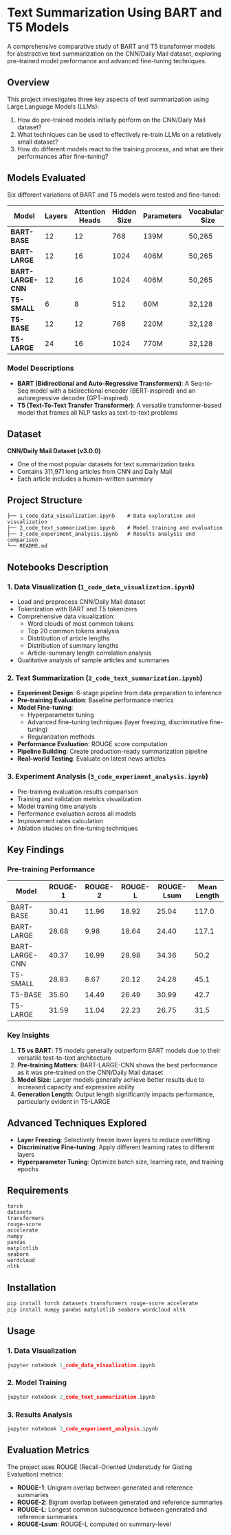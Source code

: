 # Text Summarization Using BART and T5 Models

A comprehensive comparative study of BART and T5 transformer models for abstractive text summarization on the CNN/Daily Mail dataset, exploring pre-trained model performance and advanced fine-tuning techniques.

## Overview

This project investigates three key aspects of text summarization using Large Language Models (LLMs):

1. How do pre-trained models initially perform on the CNN/Daily Mail dataset?
2. What techniques can be used to effectively re-train LLMs on a relatively small dataset?
3. How do different models react to the training process, and what are their performances after fine-tuning?

## Models Evaluated

Six different variations of BART and T5 models were tested and fine-tuned:

| Model | Layers | Attention Heads | Hidden Size | Parameters | Vocabulary Size |
|-------|--------|----------------|-------------|------------|----------------|
| **BART-BASE** | 12 | 12 | 768 | 139M | 50,265 |
| **BART-LARGE** | 12 | 16 | 1024 | 406M | 50,265 |
| **BART-LARGE-CNN** | 12 | 16 | 1024 | 406M | 50,265 |
| **T5-SMALL** | 6 | 8 | 512 | 60M | 32,128 |
| **T5-BASE** | 12 | 12 | 768 | 220M | 32,128 |
| **T5-LARGE** | 24 | 16 | 1024 | 770M | 32,128 |

### Model Descriptions

- **BART (Bidirectional and Auto-Regressive Transformers)**: A Seq-to-Seq model with a bidirectional encoder (BERT-inspired) and an autoregressive decoder (GPT-inspired)
- **T5 (Text-To-Text Transfer Transformer)**: A versatile transformer-based model that frames all NLP tasks as text-to-text problems

## Dataset

**CNN/Daily Mail Dataset (v3.0.0)**
- One of the most popular datasets for text summarization tasks
- Contains 311,971 long articles from CNN and Daily Mail
- Each article includes a human-written summary

## Project Structure

```
├── 1_code_data_visualization.ipynb    # Data exploration and visualization
├── 2_code_text_summarization.ipynb    # Model training and evaluation
├── 3_code_experiment_analysis.ipynb   # Results analysis and comparison
└── README.md
```

## Notebooks Description

### 1. Data Visualization (`1_code_data_visualization.ipynb`)
- Load and preprocess CNN/Daily Mail dataset
- Tokenization with BART and T5 tokenizers
- Comprehensive data visualization:
  - Word clouds of most common tokens
  - Top 20 common tokens analysis
  - Distribution of article lengths
  - Distribution of summary lengths
  - Article-summary length correlation analysis
- Qualitative analysis of sample articles and summaries

### 2. Text Summarization (`2_code_text_summarization.ipynb`)
- **Experiment Design**: 6-stage pipeline from data preparation to inference
- **Pre-training Evaluation**: Baseline performance metrics
- **Model Fine-tuning**:
  - Hyperparameter tuning
  - Advanced fine-tuning techniques (layer freezing, discriminative fine-tuning)
  - Regularization methods
- **Performance Evaluation**: ROUGE score computation
- **Pipeline Building**: Create production-ready summarization pipeline
- **Real-world Testing**: Evaluate on latest news articles

### 3. Experiment Analysis (`3_code_experiment_analysis.ipynb`)
- Pre-training evaluation results comparison
- Training and validation metrics visualization
- Model training time analysis
- Performance evaluation across all models
- Improvement rates calculation
- Ablation studies on fine-tuning techniques

## Key Findings

### Pre-training Performance

| Model | ROUGE-1 | ROUGE-2 | ROUGE-L | ROUGE-Lsum | Mean Length |
|-------|---------|---------|---------|------------|-------------|
| BART-BASE | 30.41 | 11.96 | 18.92 | 25.04 | 117.0 |
| BART-LARGE | 28.68 | 9.98 | 18.64 | 24.40 | 117.1 |
| BART-LARGE-CNN | 40.37 | 16.99 | 28.98 | 34.36 | 50.2 |
| T5-SMALL | 28.83 | 8.67 | 20.12 | 24.28 | 45.1 |
| T5-BASE | 35.60 | 14.49 | 26.49 | 30.99 | 42.7 |
| T5-LARGE | 31.59 | 11.04 | 22.23 | 26.75 | 31.5 |

### Key Insights

1. **T5 vs BART**: T5 models generally outperform BART models due to their versatile text-to-text architecture
2. **Pre-training Matters**: BART-LARGE-CNN shows the best performance as it was pre-trained on the CNN/Daily Mail dataset
3. **Model Size**: Larger models generally achieve better results due to increased capacity and expressive ability
4. **Generation Length**: Output length significantly impacts performance, particularly evident in T5-LARGE

## Advanced Techniques Explored

- **Layer Freezing**: Selectively freeze lower layers to reduce overfitting
- **Discriminative Fine-tuning**: Apply different learning rates to different layers
- **Hyperparameter Tuning**: Optimize batch size, learning rate, and training epochs

## Requirements

```
torch
datasets
transformers
rouge-score
accelerate
numpy
pandas
matplotlib
seaborn
wordcloud
nltk
```

## Installation

```bash
pip install torch datasets transformers rouge-score accelerate
pip install numpy pandas matplotlib seaborn wordcloud nltk
```

## Usage

### 1. Data Visualization
```python
jupyter notebook 1_code_data_visualization.ipynb
```

### 2. Model Training
```python
jupyter notebook 2_code_text_summarization.ipynb
```

### 3. Results Analysis
```python
jupyter notebook 3_code_experiment_analysis.ipynb
```

## Evaluation Metrics

The project uses ROUGE (Recall-Oriented Understudy for Gisting Evaluation) metrics:

- **ROUGE-1**: Unigram overlap between generated and reference summaries
- **ROUGE-2**: Bigram overlap between generated and reference summaries
- **ROUGE-L**: Longest common subsequence between generated and reference summaries
- **ROUGE-Lsum**: ROUGE-L computed on summary-level

